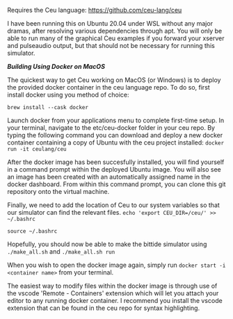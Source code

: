 Requires the Ceu language: https://github.com/ceu-lang/ceu

I have been running this on Ubuntu 20.04 under WSL without any major dramas, after resolving various dependencies through apt. You will only be able to run many of the graphical Ceu examples if you forward your xserver and pulseaudio output, but that should not be necessary for running this simulator.

***Building Using Docker on MacOS***

The quickest way to get Ceu working on MacOS (or Windows) is to deploy the provided docker container in the ceu language repo. To do so, first install docker using you method of choice:

`brew install --cask docker`

Launch docker from your applications menu to complete first-time setup. In your terminal, navigate to the etc/ceu-docker folder in your ceu repo.
By typing the following command you can download and deploy a new docker container containing a copy of Ubuntu with the ceu project installed:
`docker run -it ceulang/ceu`

After the docker image has been succesfully installed, you will find yourself in a command prompt within the deployed Ubuntu image. You will also see an image has been created with an automatically assigned name in the docker dashboard. From within this command prompt, you can clone this git repository onto the virtual machine.

Finally, we need to add the location of Ceu to our system variables so that our simulator can find the relevant files.
`echo 'export CEU_DIR=/ceu/' >> ~/.bashrc`

`source ~/.bashrc`

Hopefully, you should now be able to make the bittide simulator using `./make_all.sh` and `./make_all.sh run`

When you wish to open the docker image again, simply run `docker start -i <container name>` from your terminal.

The easiest way to modify files within the docker image is through use of the vscode 'Remote - Containers' extension which will let you attach your editor to any running docker container. I recommend you install the vscode extension that can be found in the ceu repo for syntax highlighting. 


